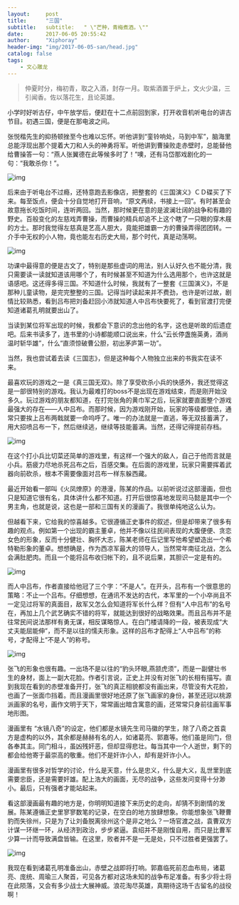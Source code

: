 ```yaml
---
layout:     post
title:      "三国"
subtitle:   subtitle:   " \"芒种，青梅煮酒。\"" 
date:       2017-06-05 20:55:42
author:     "Xiphoray"
header-img: "img/2017-06-05-san/head.jpg"
catalog: false
tags:     
    - 文心雕龙
---
```



> 仲夏时分，梅初青，取之入酒，封存一月。取紫酒置于炉上，文火少温，三引闻香。佐以落花生，且论英雄。

小学时好听古仔，中午放学后，便赶在十二点前回到家，打开收音机听电台的讲古节目。初遇三国，便是在那电波之间。

张悦楷先生的抑扬顿挫至今也难以忘怀。听他讲到“銮铃响处，马到中军”，脑海里总能浮现出那个提着大刀和人头的神勇将军。听他讲到曹操败走赤壁时，总能替他给曹操答一句：“燕人张翼德在此等候多时了！”噢，还有马岱那戏剧化的一句：“我敢杀你！”。

![img](/img/2017-06-05-san/1.jpg)

后来由于听电台不过瘾，还特意跑去影像店，把整套的《三国演义》ＣＤ碟买了下来。每至饭点，便会十分自觉地打开音响，“原文再续，书接上一回”。有时甚至会故意拖长吃饭时间，连听两回。当然，那时候更在意的是波澜壮阔的战争和有趣的野史。百般变化的左慈戏弄曹操，而曹操的精兵却追不上这个瞎了一只眼的穿木屐的方士。那时我觉得左慈真是艺高人胆大，竟能把雄霸一方的曹操弄得团团转。一介手中无权的小人物，竟也能左右历史大局，那个时代，真是动荡啊。

![img](/img/2017-06-05-san/2.jpg)

功课中最得意的便是古文了，特别是那些虚词的用法，别人认好久也不能分清，我只需要读一读就知道该用哪个了，有时候甚至不知道为什么选用那个，也许这就是语感吧。这还得多得三国。不知道什么时候，我就有了一整套《三国演义》，不是那种儿童读物，是完完整整的三国。记得当时读起来并不费劲，也许是听过故，剧情比较熟悉，看到吕布把刘备赶回小沛就知道人中吕布快要死了，看到官渡打完便知道诸葛孔明就要出山了。

当读到某位将军出现的时候，我都会下意识的念出他的名字，这也是听故的后遗症吧。后来书读多了，连书里的小诗都能顺口说出来，什么“云长停盏施英勇，酒尚温时斩华雄”，什么“直须惊破曹公胆，初出茅庐第一功”。


当然，我也尝试着去读《三国志》，但是这种每个人物独立出来的书我实在读不来。

最喜欢玩的游戏之一是《真三国无双》。除了享受砍杀小兵的快感外，我还觉得这是一部很特别的游戏。我认为最难打的boss不是出现在游戏结束，而是刚开始没多久。玩过游戏的朋友都知道，在打完张角的黄巾军之后，玩家就要直面整个游戏最强大的存在——人中吕布。而那时候，因为游戏刚开始，玩家的等级都很低，通常只要挨上吕布两戟就要一命呜呼了。唯一的办法就是一直逃，等无双技蓄满了，用大招喷吕布一下，然后继续逃，继续等技能蓄满。当然，还得记得提前存档。

![img](/img/2017-06-05-san/3.jpg)

在这个打小兵比切菜还简单的游戏里，有这样一个强大的敌人，自己于他而言就是小兵。筋疲力尽地杀死吕布之后，百感交集。在后面的游戏里，玩家只需要挥着武器向前砍杀，根本不需要像面对吕布一样东躲西藏。

最近开始看一部叫《火凤燎原》的港漫，陈某的作品。以前听说过这部漫画，但也只是知道它很有名，具体讲什么都不知道。打开后很惊喜地发现司马懿是其中一个男主角，也就是说，这也是一部和三国有关的漫画了。我很单纯地这么认为。

但越看下来，它给我的惊喜越多。它很遵循正史事件的叙述，但是却带来了很多有趣的观点。例如第一个出现的霸主董卓，他并不像以往民间表现的大腹便便、贪恋女色的形象，反而十分健壮、胸怀大志，陈某老师在后记里写他希望塑造出一个希特勒形象的董卓。想想确是，作为西凉军最大的领导人，当然常年南征北战，怎么会满肚肥肉。而且一个能将吕布收归帐下的，且不说后果，其胆识一定是有的。

![img](/img/2017-06-05-san/4.jpg)

而人中吕布，作者直接给他冠了三个字：“不是人”。在开头，吕布有一个很意思的策略：不止一个吕布。仔细想想，在通讯不发达的古代，本军里的一个小卒尚且不一定见过将军的真面目，敌军又怎么会知道将军长什么样？但有“人中吕布”的名号在，再加上几个武艺确实不错的将军，就能达到很好的战略效果。而且吕布并不是往常民间说法那样有勇无谋，相反谋略惊人。在白门楼请降的一段，被表现成“大丈夫能屈能伸”，而不是以往的懦夫形象。这样的吕布才配得上“人中吕布”的称号，才配得上“不是人”的称号。

![img](/img/2017-06-05-san/5.jpg)

张飞的形象也很有趣。一出场不是以往的“豹头环眼,燕颔虎须”，而是一副健壮书生的身材，面上一副大花脸。作者引言说，正史上并没有对张飞的长相有描写。直到我现在看到的赤壁准备开打，张飞的真正相貌都没有画出来，尽管没有大花脸，也画了一张面巾挡着。而且漫画里很好地还原了张飞画家的身份，甚至还冠以桃源派画家的名号，画作文明于天下，常常画出暗含寓意的画，还常常只身前往画军事地形图。

漫画里有 “水镜八奇”的设定，他们都是水镜先生司马徽的学生，除了八奇之首袁方是虚构的以外，其余都是赫赫有名的人，如诸葛亮、郭嘉等。他们虽是同门，但各奉其主。同门相斗，虽凶残奸恶，但却显得悲壮。每当其中一个人逝世，剩下的都会给他寄于最崇高的敬重。他们不是奸诈小人，却有是奸诈小人。

漫画里有很多对哲学的讨论，什么是天意，什么是忠义，什么是大义，乱世里到底需要忠臣，还是需要奸雄。配上浩大的画面，无尽的战争，这些发问变得十分渺小。最后，只有强者才能站起来。

看这部漫画最有趣的地方是，你明明知道接下来历史的走向，却猜不到剧情的发展。陈某遵循正史里寥寥数笔的记录，在空白的地方放肆想象。你能想象张飞鞭曹豹而失徐州，只是为了让刘备脱离徐州这个是非之地么？一场官渡之战，袁曹双方计谋一环继一环，从经济到政治，步步紧逼。袁绍并不是刚愎自用，而只是比曹军少算一计而导致满盘皆输。在这里，败者并不是一无是处，只不过胜者更强罢了。

![img](/img/2017-06-05-san/6.jpg)

我现在看到诸葛孔明准备出山，赤壁之战即将打响。郭嘉临死前忍血布局，诸葛亮、庞统、周瑜三人聚首，可见各方都对这场未知的战争布足准备。有多少将士将在此陨落，又会有多少战士大展神威。浪花淘尽英雄，真期待这场千古留名的战役啊！


